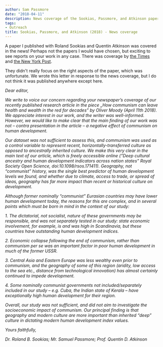 ```yaml
---
author: Sam Passmore
date: "2018-04-11"
description: News coverage of the Sookias, Passmore, and Atkinson paper
tags:
- Outreach
title: Sookias, Passmore, and Atkinson (2018) - News coverage
---
```


A paper I published with Roland Sookias and Quentin Atkinson was covered in the news! Perhaps not the papers I would have chosen, but exciting to see reports on your work in any case. There was coverage by [the Times](https://www.thetimes.com/uk/science/article/how-communism-can-leave-health-and-wealth-in-the-red-for-decades-qjhrb7zql) and [the New York Post](https://nypost.com/2018/04/11/science-proves-communism-makes-nations-poorer-and-less-healthy/).

They didn't really focus on the right aspects of the paper, which was unfortunate. We wrote this letter in response to the news coverage, but I do not think it was published anywhere except here. 

_Dear editor,_

_We write to voice our concern regarding your newspaper’s coverage of our recently published research article in the piece „How communism can leave health and wealth in the red for decades” by Oliver Moody (April 11th 2018). We appreciate interest in our work, and the writer was well-informed. However, we would like to make clear that the main finding of our work was not – contra presentation in the article – a negative effect of communism on human development._

_Our dataset was not sufficient to assess this, and communism was used as a control variable to represent recent, horizontally-transferred culture as opposed to ancestrally inherited culture. We make this very clear in the main text of our article, which is freely accessible online (“Deep cultural ancestry and human development indicators across nation states” Royal Society Open Science, doi:10.1098/rsos.171411). Geography, not “communist” history, was the single best predictor of human development levels we found, and whether due to climate, access to trade, or spread of ideas, geography has far more impact than recent or historical culture on development._

_Although former nominally “communist” Eurasian countries may have lower human development today, the reasons for this are complex, and in several points which must be born in mind in the context of our study:_

_1. The dictatorial, not socialist, nature of these governments may be responsible, and was not separately tested in our study: state economic involvement, for example, is and was high in Scandinavia, but these countries have outstanding human development indices._

_2. Economic collapse following the end of communism, rather than communism per se was an important factor in poor human development in much of the former USSR._

_3. Central Asia and Eastern Europe was less wealthy even prior to communism, and the geography of some of this region (aridity, low access to the sea etc., distance from technological innovation) has almost certainly continued to impede development._

_4. Some nominally communist governments not included/separately included in our study – e.g. Cuba, the Indian state of Kerala – have exceptionally high human development for their region._

_Overall, our study was not sufficient, and did not aim to investigate the socioeconomic impact of communism. Our principal finding is that geography and modern culture are more important than inherited “deep” culture in dictating modern human development index values._

_Yours faithfully,_

_Dr. Roland B. Sookias; Mr. Samuel Passmore; Prof. Quentin D. Atkinson_
